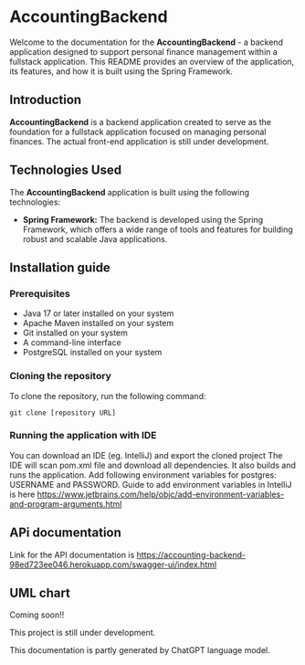 # AccountingBackend

Welcome to the documentation for the **AccountingBackend** - a backend application designed to support personal finance management within a fullstack application. This README provides an overview of the application, its features, and how it is built using the Spring Framework.

## Introduction

**AccountingBackend** is a backend application created to serve as the foundation for a fullstack application focused on managing personal finances. The actual front-end application is still under development.

## Technologies Used

The **AccountingBackend** application is built using the following technologies:

- **Spring Framework:** The backend is developed using the Spring Framework, which offers a wide range of tools and features for building robust and scalable Java applications.
  
## Installation guide

### Prerequisites
- Java 17 or later installed on your system
- Apache Maven installed on your system
- Git installed on your system
- A command-line interface
- PostgreSQL installed on your system 

### Cloning the repository
To clone the repository, run the following command:

```
git clone [repository URL]
```

### Running the application with IDE

You can download an IDE (eg. IntelliJ) and export the cloned project
The IDE will scan pom.xml file and download all dependencies. It also builds and runs the application.
Add following environment variables for postgres: USERNAME and PASSWORD.
Guide to add environment variables in IntelliJ is here https://www.jetbrains.com/help/objc/add-environment-variables-and-program-arguments.html

## APi documentation

Link for the API documentation is https://accounting-backend-98ed723ee046.herokuapp.com/swagger-ui/index.html

## UML chart

Coming soon!!

This project is still under development.

This documentation is partly generated by ChatGPT language model.
